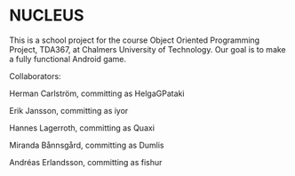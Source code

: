 # NUCLEUS

This is a school project for the course Object Oriented Programming Project, TDA367, at Chalmers University of Technology. Our goal is to make a fully functional Android game.

Collaborators:

Herman Carlström, committing as HelgaGPataki

Erik Jansson, committing as iyor

Hannes Lagerroth, committing as Quaxi

Miranda Bånnsgård, committing as Dumlis

Andréas Erlandsson, committing as fishur

